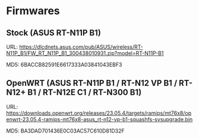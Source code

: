 # Firmwares

## Stock (ASUS RT-N11P B1)

URL: https://dlcdnets.asus.com/pub/ASUS/wireless/RT-N11P_B1/FW_RT_N11P_B1_300438010931.zip?model=RT-N11P-B1

MD5: 6BACCB82591E6617333A03841043EBF3

## OpenWRT (ASUS RT-N11P B1 / RT-N12 VP B1 / RT-N12+ B1 / RT-N12E C1 / RT-N300 B1)

URL: https://downloads.openwrt.org/releases/23.05.4/targets/ramips/mt76x8/openwrt-23.05.4-ramips-mt76x8-asus_rt-n12-vp-b1-squashfs-sysupgrade.bin

MD5: BA3DAD701436E0C03AC57C610D81D32F